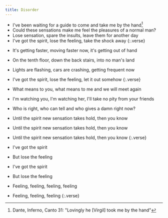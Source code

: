 ```yaml
---
title: Disorder
---
```


- I've been waiting for a guide to come and take me by the hand[^1]
- Could these sensations make me feel the pleasures of a normal man?
- Lose sensation, spare the insults, leave them for another day
- I've got the spirit, lose the feeling, take the shock away
{:.verse}

[^1]: Dante, Inferno, Canto 31: "Lovingly he [Virgil] took me by the hand"

- It's getting faster, moving faster now, it's getting out of hand
- On the tenth floor, down the back stairs, into no man's land
- Lights are flashing, cars are crashing, getting frequent now
- I've got the spirit, lose the feeling, let it out somehow
{:.verse}

- What means to you, what means to me and we will meet again
- I'm watching you, I'm watching her, I'll take no pity from your friends
- Who is right, who can tell and who gives a damn right now?
- Until the spirit new sensation takes hold, then you know
- Until the spirit new sensation takes hold, then you know
- Until the spirit new sensation takes hold, then you know
{:.verse}

- I've got the spirit
- But lose the feeling
- I've got the spirit
- But lose the feeling
- Feeling, feeling, feeling, feeling
- Feeling, feeling, feeling
{:.verse}
